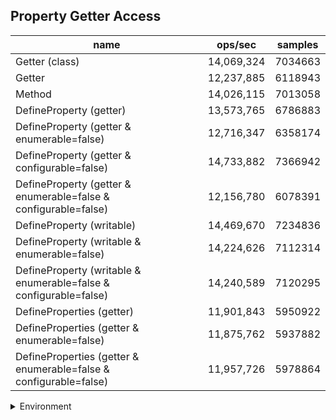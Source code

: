 ## Property Getter Access

|name|ops/sec|samples|
|-|-|-|
|Getter (class)|14,069,324|7034663|
|Getter|12,237,885|6118943|
|Method|14,026,115|7013058|
|DefineProperty (getter)|13,573,765|6786883|
|DefineProperty (getter & enumerable=false)|12,716,347|6358174|
|DefineProperty (getter & configurable=false)|14,733,882|7366942|
|DefineProperty (getter & enumerable=false & configurable=false)|12,156,780|6078391|
|DefineProperty (writable)|14,469,670|7234836|
|DefineProperty (writable & enumerable=false)|14,224,626|7112314|
|DefineProperty (writable & enumerable=false & configurable=false)|14,240,589|7120295|
|DefineProperties (getter)|11,901,843|5950922|
|DefineProperties (getter & enumerable=false)|11,875,762|5937882|
|DefineProperties (getter & enumerable=false & configurable=false)|11,957,726|5978864|


<details>
<summary>Environment</summary>

* __Machine:__ linux x64 | 4 vCPUs | 7.6GB Mem
* __Run:__ Wed Sep 25 2024 22:17:12 GMT+0000 (Coordinated Universal Time)
</details>

<!--
{"environment":{"platform":"linux","arch":"x64","cpus":4,"totalMemory":7.597896575927734},"benchmarks":[{"name":"Getter (class)","opsSec":14069324.424378445,"samples":7034663},{"name":"Getter","opsSec":12237885.486195982,"samples":6118943},{"name":"Method","opsSec":14026115.270323966,"samples":7013058},{"name":"DefineProperty (getter)","opsSec":13573765.674334595,"samples":6786883},{"name":"DefineProperty (getter & enumerable=false)","opsSec":12716347.288062327,"samples":6358174},{"name":"DefineProperty (getter & configurable=false)","opsSec":14733882.968738904,"samples":7366942},{"name":"DefineProperty (getter & enumerable=false & configurable=false)","opsSec":12156780.371309306,"samples":6078391},{"name":"DefineProperty (writable)","opsSec":14469670.293352563,"samples":7234836},{"name":"DefineProperty (writable & enumerable=false)","opsSec":14224626.719987465,"samples":7112314},{"name":"DefineProperty (writable & enumerable=false & configurable=false)","opsSec":14240589.801032247,"samples":7120295},{"name":"DefineProperties (getter)","opsSec":11901843.762460114,"samples":5950922},{"name":"DefineProperties (getter & enumerable=false)","opsSec":11875762.289961888,"samples":5937882},{"name":"DefineProperties (getter & enumerable=false & configurable=false)","opsSec":11957726.732961321,"samples":5978864}]}-->

